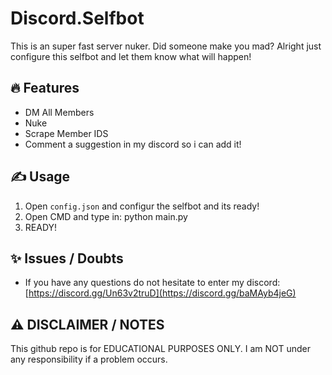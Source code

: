 # Discord.Selfbot
This is an super fast server nuker.
Did someone make you mad?
Alright just configure this selfbot and let them know what will happen!


## 🔥 Features
- DM All Members
- Nuke
- Scrape Member IDS
- Comment a suggestion in my discord so i can add it!

## ✍️ Usage
1. Open `config.json` and configur the selfbot and its ready!
2. Open CMD and type in: python main.py
3. READY!

## ✨ Issues / Doubts

- If you have any questions do not hesitate to enter my discord: [https://discord.gg/Un63v2truD](https://discord.gg/baMAyb4jeG)

## ⚠️ DISCLAIMER / NOTES
This github repo is for EDUCATIONAL PURPOSES ONLY. I am NOT under any responsibility if a problem occurs.

